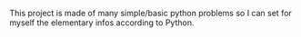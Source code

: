 This project is made of many simple/basic python problems so I can set for myself the elementary infos according to Python. 
